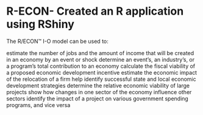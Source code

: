 # R-ECON- Created an R application using RShiny

The R/ECON™ I-O model can be used to:

estimate the number of jobs and the amount of income that will be created in an economy by an event or shock
determine an event’s, an industry’s, or a program’s total contribution to an economy
calculate the fiscal viability of a proposed economic development incentive
estimate the economic impact of the relocation of a firm
help identify successful state and local economic development strategies
determine the relative economic viability of large projects
show how changes in one sector of the economy influence other sectors
identify the impact of a project on various government spending programs, and vice versa
